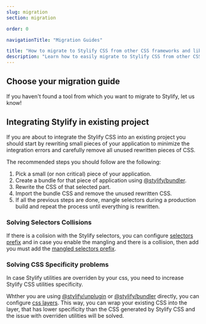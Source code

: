 ```yaml
---
slug: migration
section: migration

order: 0

navigationTitle: "Migration Guides"

title: "How to migrate to Stylify CSS from other CSS frameworks and libraries"
description: "Learn how to easily migrate to Stylify CSS from other CSS frameworks and CSS-in-JS libraries."
---
```


## Choose your migration guide
If you haven't found a tool from which you want to migrate to Stylify, let us know!

<migration-blocks></migration-blocks>

## Integrating Stylify in existing project
If you are about to integrate the Stylify CSS into an existing project you should start by rewriting small pieces of your application to minimize the integration errors and carefully remove all unused rewritten pieces of CSS.

<note><template>
Don't worry about increasing the CSS size in your application by switching to Stylify. Stylify CSS doesn't ship with any predefined CSS and it will generate only that CSS that matches the selectors you use. So if you write nothing, nothing will be generated.<br><br>
Stylify can also generate CSS for each bundle separately so you can create small chunks of CSS and load them only when needed.
</template></note>

The recommended steps you should follow are the following:
1. Pick a small (or non critical) piece of your application.
2. Create a bundle for that piece of application using [@stylify/bundler](/docs/bundler).
3. Rewrite the CSS of that selected part.
4. Import the bundle CSS and remove the unused rewritten CSS.
5. If all the previous steps are done, mangle selectors during a production build and repeat the process until everything is rewritten.

### Solving Selectors Collisions
If there is a colision with the Stylify selectors, you can configure [selectors prefix](/docs/stylify/compiler#selectorsprefix) and in case you enable the mangling and there is a collision, then add you must add the [mangled selectors prefix](/docs/stylify/compiler#mangleselectors).

### Solving CSS Specificity problems
In case Stylify utilities are overriden by your css, you need to increase Stylify CSS utilities specificity.

Whther you are using [@stylify/unplugin](/docs/unplugin) or [@stylify/bundler](/docs/bundler) directly, you can configure [css layers](/docs/bundler#configuration). This way, you can wrap your existing CSS into the layer, that has lower specificity than the CSS generated by Stylify CSS and the issue with overriden utilities will be solved.


<migration-page-footer></migration-page-footer>
